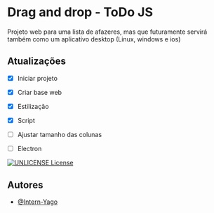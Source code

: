 # Drag and drop - ToDo JS

Projeto web para uma lista de afazeres, mas que futuramente servirá também como um aplicativo desktop (Linux, windows e ios)

## Atualizações

- [x] Iniciar projeto
- [x] Criar base web
- [x] Estilização
- [x] Script
- [ ] Ajustar tamanho das colunas
- [ ] Electron


[![ UNLICENSE License](https://img.shields.io/badge/License-UNLICENSE-green.svg)](https://choosealicense.com/licenses/unlicense/)


## Autores

- [@Intern-Yago](https://www.github.com/Intern-Yago)



